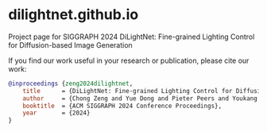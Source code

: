 # dilightnet.github.io

Project page for SIGGRAPH 2024 DiLightNet: Fine-grained Lighting Control for Diffusion-based Image Generation

If you find our work useful in your research or publication, please cite our work:

```bib
@inproceedings {zeng2024dilightnet,
    title      = {DiLightNet: Fine-grained Lighting Control for Diffusion-based Image Generation},
    author     = {Chong Zeng and Yue Dong and Pieter Peers and Youkang Kong and Hongzhi Wu and Xin Tong},
    booktitle  = {ACM SIGGRAPH 2024 Conference Proceedings},
    year       = {2024}
}
```

